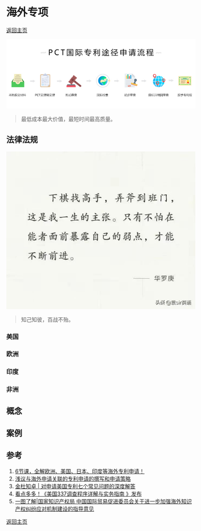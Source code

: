 # 海外专项
[返回主页](/)

![](/img/PCTprocess.jpeg)
> 最低成本最大价值，最短时间最高质量。

## 法律法规

![](/img/benchmarking.jpeg)
> 知己知彼，百战不殆。

### 美国

### 欧洲

### 印度

### 非洲

## 概念

## 案例

## 参考

1. [6节课，全解欧洲、美国、日本、印度等海外专利申请！](http://www.iprdaily.cn/article_21962.html)
2. [浅议与海外申请关联的专利申请的撰写和申请策略](https://www.jianshu.com/p/08532fa485cc)
3. [金杜知卓 | 对申请美国专利七个常见问题的深度解答](https://mp.weixin.qq.com/s/OQJn0B41vb4oG3nEWfg_3g)
4. [看点多多！《美国337调查程序详解与实务指南 》发布](https://mp.weixin.qq.com/s/mXziWDeN16rGExw_YHVrig)
5. [一图了解|国家知识产权局 中国国际贸易促进委员会关于进一步加强海外知识产权纠纷应对机制建设的指导意见](https://mp.weixin.qq.com/s/f2e45nMPJtKdXEVYS77EVQ)

[返回主页](/)
